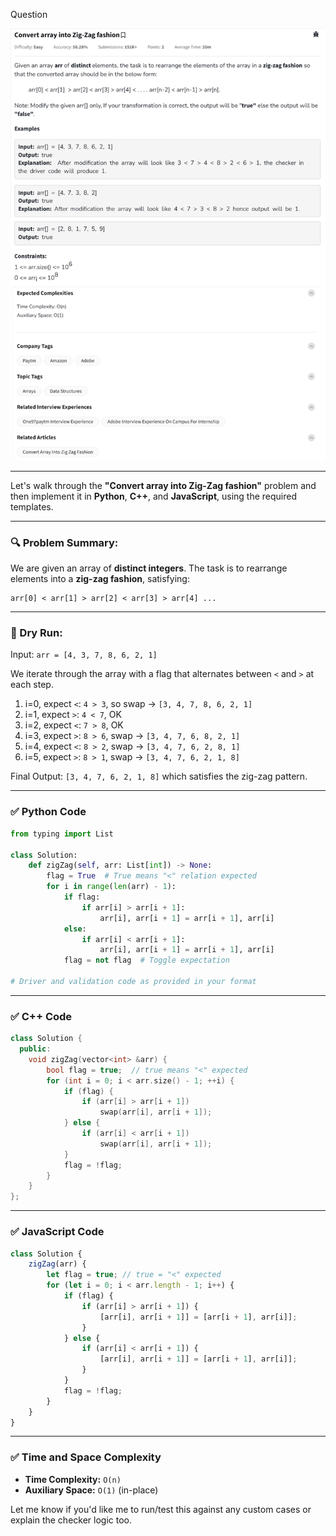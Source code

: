 
Question

![Question](Question.png)

---

Let's walk through the **"Convert array into Zig-Zag fashion"** problem and then implement it in **Python**, **C++**, and **JavaScript**, using the required templates.

---

### 🔍 Problem Summary:

We are given an array of **distinct integers**. The task is to rearrange elements into a **zig-zag fashion**, satisfying:

```
arr[0] < arr[1] > arr[2] < arr[3] > arr[4] ...
```

---

### 🧠 Dry Run:

Input: `arr = [4, 3, 7, 8, 6, 2, 1]`

We iterate through the array with a flag that alternates between `<` and `>` at each step.

1. i=0, expect `<`: `4 > 3`, so swap → `[3, 4, 7, 8, 6, 2, 1]`
2. i=1, expect `>`: `4 < 7`, OK
3. i=2, expect `<`: `7 > 8`, OK
4. i=3, expect `>`: `8 > 6`, swap → `[3, 4, 7, 6, 8, 2, 1]`
5. i=4, expect `<`: `8 > 2`, swap → `[3, 4, 7, 6, 2, 8, 1]`
6. i=5, expect `>`: `8 > 1`, swap → `[3, 4, 7, 6, 2, 1, 8]`

Final Output: `[3, 4, 7, 6, 2, 1, 8]` which satisfies the zig-zag pattern.

---

### ✅ Python Code

```python
from typing import List

class Solution:
    def zigZag(self, arr: List[int]) -> None:
        flag = True  # True means "<" relation expected
        for i in range(len(arr) - 1):
            if flag:
                if arr[i] > arr[i + 1]:
                    arr[i], arr[i + 1] = arr[i + 1], arr[i]
            else:
                if arr[i] < arr[i + 1]:
                    arr[i], arr[i + 1] = arr[i + 1], arr[i]
            flag = not flag  # Toggle expectation

# Driver and validation code as provided in your format
```

---

### ✅ C++ Code

```cpp
class Solution {
  public:
    void zigZag(vector<int> &arr) {
        bool flag = true;  // true means "<" expected
        for (int i = 0; i < arr.size() - 1; ++i) {
            if (flag) {
                if (arr[i] > arr[i + 1])
                    swap(arr[i], arr[i + 1]);
            } else {
                if (arr[i] < arr[i + 1])
                    swap(arr[i], arr[i + 1]);
            }
            flag = !flag;
        }
    }
};
```

---

### ✅ JavaScript Code

```javascript
class Solution {
    zigZag(arr) {
        let flag = true; // true = "<" expected
        for (let i = 0; i < arr.length - 1; i++) {
            if (flag) {
                if (arr[i] > arr[i + 1]) {
                    [arr[i], arr[i + 1]] = [arr[i + 1], arr[i]];
                }
            } else {
                if (arr[i] < arr[i + 1]) {
                    [arr[i], arr[i + 1]] = [arr[i + 1], arr[i]];
                }
            }
            flag = !flag;
        }
    }
}
```

---

### ✅ Time and Space Complexity

* **Time Complexity:** `O(n)`
* **Auxiliary Space:** `O(1)` (in-place)

Let me know if you'd like me to run/test this against any custom cases or explain the checker logic too.
